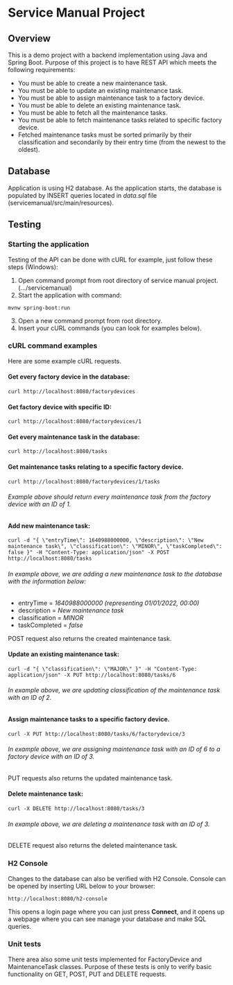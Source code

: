 # Service Manual Project

## Overview
This is a demo project with a backend implementation using Java and Spring Boot. Purpose of this project is to have REST API which meets the following requirements:
* You must be able to create a new maintenance task.
* You must be able to update an existing maintenance task.
* You must be able to assign maintenance task to a factory device.
* You must be able to delete an existing maintenance task.
* You must be able to fetch all the maintenance tasks.
* You must be able to fetch maintenance tasks related to specific factory device.
* Fetched maintenance tasks must be sorted primarily by their classification and secondarily by their entry time (from the newest to the oldest).

## Database
Application is using H2 database. As the application starts, the database is populated by INSERT queries located in *data.sql* file (servicemanual/src/main/resources).

## Testing
### Starting the application
Testing of the API can be done with cURL for example, just follow these steps (Windows):

1. Open command prompt from root directory of service manual project. (.../servicemanual)
2. Start the application with command:
```console
mvnw spring-boot:run
```
3. Open a new command prompt from root directory.
4. Insert your cURL commands (you can look for examples below).

### cURL command examples
Here are some example cURL requests.

#### Get every factory device in the database:
```console
curl http://localhost:8080/factorydevices
```

#### Get factory device with specific ID:
```console
curl http://localhost:8080/factorydevices/1
```

#### Get every maintenance task in the database:
```console
curl http://localhost:8080/tasks
```

#### Get maintenance tasks relating to a specific factory device.
```console
curl http://localhost:8080/factorydevices/1/tasks
```
###### Example above should return every maintenance task from the factory device with an ID of 1.

#### Add new maintenance task:
```console
curl -d "{ \"entryTime\": 1640988000000, \"description\": \"New maintenance task\", \"classification\": \"MINOR\", \"taskCompleted\": false }" -H "Content-Type: application/json" -X POST http://localhost:8080/tasks
```

###### In example above, we are adding a new maintenance task to the database with the information below:
* entryTime = *1640988000000 (representing 01/01/2022, 00:00)*
* description = *New maintenance task*
* classification = *MINOR*
* taskCompleted = *false*

POST request also returns the created maintenance task.

#### Update an existing maintenance task:
```console
curl -d "{ \"classification\": \"MAJOR\" }" -H "Content-Type: application/json" -X PUT http://localhost:8080/tasks/6
```
###### In example above, we are updating classification of the maintenance task with an ID of 2.

#### Assign maintenance tasks to a specific factory device.
```console
curl -X PUT http://localhost:8080/tasks/6/factorydevice/3
```
###### In example above, we are assigning maintenance task with an ID of 6 to a factory device with an ID of 3.

PUT requests also returns the updated maintenance task.

#### Delete maintenance task:
```console
curl -X DELETE http://localhost:8080/tasks/3
```
###### In example above, we are deleting a maintenance task with an ID of 3.

DELETE request also returns the deleted maintenance task.

### H2 Console
Changes to the database can also be verified with H2 Console. Console can be opened by inserting URL below to your browser:

`http://localhost:8080/h2-console`

This opens a login page where you can just press **Connect**, and it opens up a webpage where you can see manage your database and make SQL queries.

### Unit tests
There area also some unit tests implemented for FactoryDevice and MaintenanceTask classes. Purpose of these tests is only to verify basic functionality on GET, POST, PUT and DELETE requests.